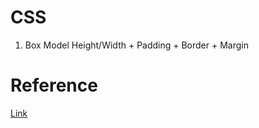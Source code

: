 # CSS

1) Box Model
	Height/Width + Padding + Border + Margin

# Reference

[Link](https://en.wikipedia.org/wiki/CSS_box_model) <br>
